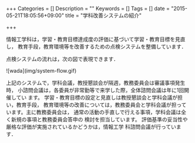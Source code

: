 +++
Categories = []
Description = ""
Keywords = []
Tags = []
date = "2015-05-21T18:05:56+09:00"
title = "学科改善システムの紹介"

+++

情報工学科は，学習・教育目標達成度の評価に基づいて学習・教育目標を見直し，
教育手段，教育環境等を改善するための点検システムを整備しています．

点検システムの流れは，次の図で表現できます．
<div class="center">
  ![wada](img/system-flow.gif)
</div>


上記のシステムで，学科会議，教授懇談会が隔週，教務委員会は審議事項発生時，
小諮問会議は，各委員が非常勤等で来学した際，全体諮問会議は年に1回開催してい
ます。
学習・教育目標の設定と見直しは教授懇談会と学科会議が担い，教育手段，
教育環境等の改善については，教務委員会と学科会議が担っています。主に教務委員会は，
通常の活動の手直しで行える事項，学科会議は全く新規の事項と教務委員会答申の
検討を担当しています。
評価基準の妥当性や厳格な評価が実施されているかどうかは，情報工学
科諮問会議が行っています．
